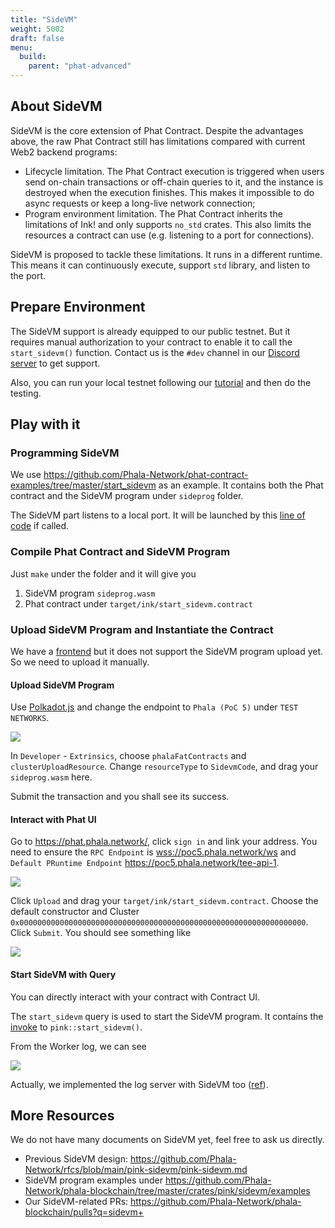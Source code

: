 ```yaml
---
title: "SideVM"
weight: 5002
draft: false
menu:
  build:
    parent: "phat-advanced"
---
```


## About SideVM

SideVM is the core extension of Phat Contract. Despite the advantages above, the raw Phat Contract still has limitations compared with current Web2 backend programs:

- Lifecycle limitation. The Phat Contract execution is triggered when users send on-chain transactions or off-chain queries to it, and the instance is destroyed when the execution finishes. This makes it impossible to do async requests or keep a long-live network connection;
- Program environment limitation. The Phat Contract inherits the limitations of Ink! and only supports `no_std` crates. This also limits the resources a contract can use (e.g. listening to a port for connections).

SideVM is proposed to tackle these limitations. It runs in a different runtime. This means it can continuously execute, support `std` library, and listen to the port.


## Prepare Environment

The SideVM support is already equipped to our public testnet. But it requires manual authorization to your contract to enable it to call the `start_sidevm()` function. Contact us is the `#dev` channel in our [Discord server](https://discord.gg/phala) to get support.

<!-- TODO.shelven -->
Also, you can run your local testnet following our [tutorial](/en-us/build/getting-started/run-a-local-development-network/) and then do the testing.

## Play with it

### Programming SideVM

We use <https://github.com/Phala-Network/phat-contract-examples/tree/master/start_sidevm> as an example. It contains both the Phat contract and the SideVM program under `sideprog` folder.

The SideVM part listens to a local port. It will be launched by this [line of code](https://github.com/Phala-Network/phat-contract-examples/blob/master/start_sidevm/lib.rs#L29) if called.


### Compile Phat Contract and SideVM Program

Just `make` under the folder and it will give you
1. SideVM program `sideprog.wasm`
2. Phat contract under `target/ink/start_sidevm.contract`

### Upload SideVM Program and Instantiate the Contract

We have a [frontend](https://phat.phala.network/) but it does not support the SideVM program upload yet. So we need to upload it manually.

#### Upload SideVM Program

Use [Polkadot.js](https://polkadot.js.org/apps/) and change the endpoint to `Phala (PoC 5)` under `TEST NETWORKS`.

![](https://i.imgur.com/gerZoKj.png)

In `Developer` - `Extrinsics`, choose `phalaFatContracts` and `clusterUploadResource`. Change `resourceType` to `SidevmCode`, and drag your `sideprog.wasm` here.

Submit the transaction and you shall see its success.

#### Interact with Phat UI

Go to <https://phat.phala.network/>, click `sign in` and link your address. You need to ensure the `RPC Endpoint` is <wss://poc5.phala.network/ws> and `Default PRuntime Endpoint` <https://poc5.phala.network/tee-api-1>.

![](https://i.imgur.com/P3X0YVo.png)

Click `Upload` and drag your `target/ink/start_sidevm.contract`. Choose the default constructor and Cluster `0x0000000000000000000000000000000000000000000000000000000000000000`. Click `Submit`. You should see something like

![](https://i.imgur.com/M8PoeTO.png)

#### Start SideVM with Query

You can directly interact with your contract with Contract UI.

The `start_sidevm` query is used to start the SideVM program. It contains the [invoke](https://github.com/Phala-Network/phat-contract-examples/blob/master/start_sidevm/lib.rs#L29) to `pink::start_sidevm()`.

From the Worker log, we can see

![](https://i.imgur.com/DWjOeyh.png)

Actually, we implemented the log server with SideVM too ([ref](https://github.com/Phala-Network/phala-blockchain/pull/855)).

## More Resources

We do not have many documents on SideVM yet, feel free to ask us directly.

- Previous SideVM design: <https://github.com/Phala-Network/rfcs/blob/main/pink-sidevm/pink-sidevm.md>
- SideVM program examples under <https://github.com/Phala-Network/phala-blockchain/tree/master/crates/pink/sidevm/examples>
- Our SideVM-related PRs: <https://github.com/Phala-Network/phala-blockchain/pulls?q=sidevm+>

